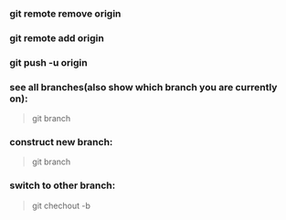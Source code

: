 
### git remote remove origin
### git remote add origin <url>
### git push -u origin <brench>


### see all branches(also show which branch you are currently on):
> git branch
### construct new branch: 
> git branch <newBranchName>
### switch to other branch:
> git chechout -b <BranchName>